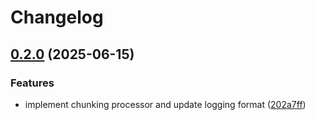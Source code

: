 # Changelog

## [0.2.0](https://github.com/KHARAPSY/ka-doe/compare/v0.1.0...v0.2.0) (2025-06-15)


### Features

* implement chunking processor and update logging format ([202a7ff](https://github.com/KHARAPSY/ka-doe/commit/202a7ffad80e3f7a5c945f73c7e699e122bdc2ca))
